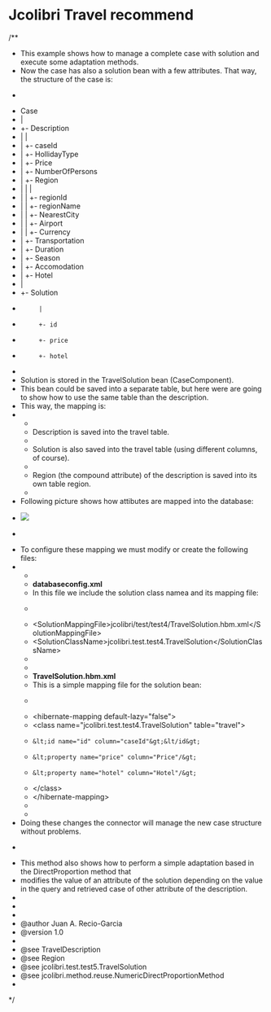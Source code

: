 # Jcolibri Travel recommend
 
 
/**
 * This example shows how to manage a complete case with solution and execute some adaptation methods.
 * Now the case has also a solution bean with a few attributes. That way, the structure of the case is:
 * <pre>
 * Case
 *  |
 *  +- Description
 *  |       |
 *  |       +- caseId
 *  |       +- HollidayType
 *  |       +- Price
 *  |       +- NumberOfPersons
 *  |       +- Region
 *  |       |     |
 *  |       |     +- regionId
 *  |       |     +- regionName
 *  |       |     +- NearestCity
 *  |       |     +- Airport
 *  |       |     +- Currency
 *  |       +- Transportation
 *  |       +- Duration
 *  |       +- Season
 *  |       +- Accomodation
 *  |       +- Hotel
 *  |
 *  +- Solution
 *          |
 *          +- id
 *          +- price
 *          +- hotel
 * </pre>
 * Solution is stored in the TravelSolution bean (CaseComponent). 
 * This bean could be saved into a separate table, but here were are going to show how to use the same table than the description.
 * This way, the mapping is:
 * <ul>
 * <li>Description is saved into the travel table.
 * <li>Solution is also saved into the travel table (using different columns, of course).
 * <li>Region (the compound attribute) of the description is saved into its own table region.
 * </ul>
 * Following picture shows how attibutes are mapped into the database:<p>
 * <img src="mappingTest4.jpg"/>
 * <p>
 * To configure these mapping we must modify or create the following files:
 * <ul>
 * <li><b>databaseconfig.xml</b><br>
 * In this file we include the solution class namea and its mapping file:
 * <pre>
 * &lt;SolutionMappingFile&gt;jcolibri/test/test4/TravelSolution.hbm.xml&lt;/SolutionMappingFile&gt;
 * &lt;SolutionClassName&gt;jcolibri.test.test4.TravelSolution&lt;/SolutionClassName&gt;
 * </pre>
 * <li><b>TravelSolution.hbm.xml</b><br>
 * This is a simple mapping file for the solution bean:
 * <pre>
 * &lt;hibernate-mapping default-lazy="false"&gt;
 *   &lt;class name="jcolibri.test.test4.TravelSolution" table="travel"&gt;
 *     &lt;id name="id" column="caseId"&gt;&lt/id&gt;
 *     &lt;property name="price" column="Price"/&gt;
 *     &lt;property name="hotel" column="Hotel"/&gt;	
 *   &lt;/class&gt;
 * &lt;/hibernate-mapping&gt;
 * </pre>
 * </ul>
 * Doing these changes the connector will manage the new case structure without problems.
 * <p>
 * This method also shows how to perform a simple adaptation based in the DirectProportion method that
 * modifies the value of an attribute of the solution depending on the value in the query and retrieved case of other attribute of the description.
 * 
 *
 * 
 * @author Juan A. Recio-Garcia
 * @version 1.0
 * 
 * @see TravelDescription
 * @see Region
 * @see jcolibri.test.test5.TravelSolution
 * @see jcolibri.method.reuse.NumericDirectProportionMethod
 *
 */
